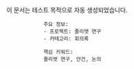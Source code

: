 이 문서는 테스트 목적으로 자동 생성되었습니다.
                
                주요 정보:
                - 프로젝트: 줄리엣 연구
                - 카테고리: 회의록
                
                핵심 키워드:
                줄리엣 연구, 안건, 논의